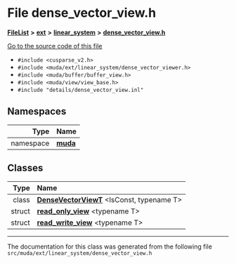 

# File dense\_vector\_view.h



[**FileList**](files.md) **>** [**ext**](dir_dee31a662aa40cb7fc08cb07824f4a9a.md) **>** [**linear\_system**](dir_6f09a74f7ee1db37d591c4a0fc2f2223.md) **>** [**dense\_vector\_view.h**](dense__vector__view_8h.md)

[Go to the source code of this file](dense__vector__view_8h_source.md)



* `#include <cusparse_v2.h>`
* `#include <muda/ext/linear_system/dense_vector_viewer.h>`
* `#include <muda/buffer/buffer_view.h>`
* `#include <muda/view/view_base.h>`
* `#include "details/dense_vector_view.inl"`













## Namespaces

| Type | Name |
| ---: | :--- |
| namespace | [**muda**](namespacemuda.md) <br> |


## Classes

| Type | Name |
| ---: | :--- |
| class | [**DenseVectorViewT**](classmuda_1_1_dense_vector_view_t.md) &lt;IsConst, typename T&gt;<br> |
| struct | [**read\_only\_view**](structmuda_1_1read__only__view.md) &lt;typename T&gt;<br> |
| struct | [**read\_write\_view**](structmuda_1_1read__write__view.md) &lt;typename T&gt;<br> |



















































------------------------------
The documentation for this class was generated from the following file `src/muda/ext/linear_system/dense_vector_view.h`

